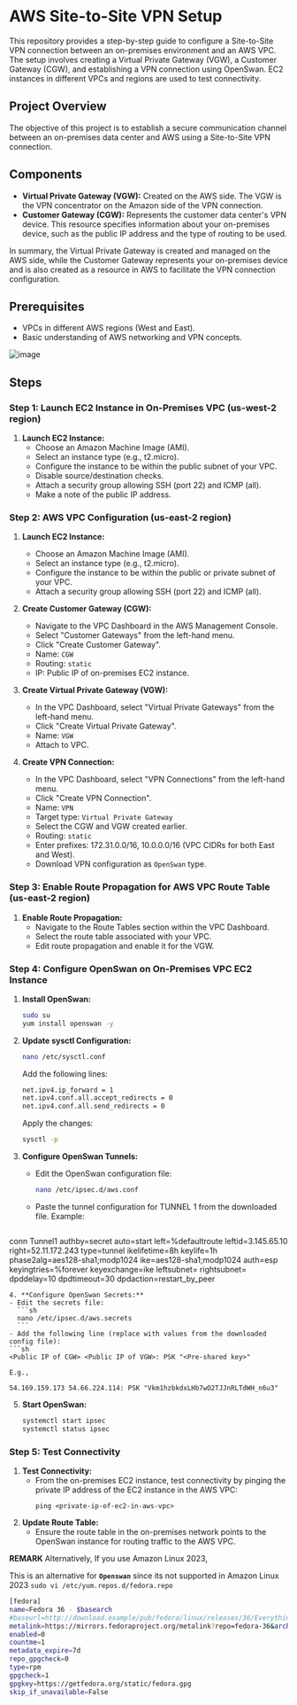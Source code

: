 # AWS Site-to-Site VPN Setup

This repository provides a step-by-step guide to configure a Site-to-Site VPN connection between an on-premises environment and an AWS VPC. The setup involves creating a Virtual Private Gateway (VGW), a Customer Gateway (CGW), and establishing a VPN connection using OpenSwan. EC2 instances in different VPCs and regions are used to test connectivity.

## Project Overview

The objective of this project is to establish a secure communication channel between an on-premises data center and AWS using a Site-to-Site VPN connection.

## Components

- **Virtual Private Gateway (VGW):** Created on the AWS side. The VGW is the VPN concentrator on the Amazon side of the VPN connection.
- **Customer Gateway (CGW):** Represents the customer data center's VPN device. This resource specifies information about your on-premises device, such as the public IP address and the type of routing to be used.

In summary, the Virtual Private Gateway is created and managed on the AWS side, while the Customer Gateway represents your on-premises device and is also created as a resource in AWS to facilitate the VPN connection configuration.

## Prerequisites

- VPCs in different AWS regions (West and East).
- Basic understanding of AWS networking and VPN concepts.

![image](https://github.com/user-attachments/assets/01c2faf7-1e83-414e-a4f1-1d633bd8286c)

## Steps

### Step 1: Launch EC2 Instance in On-Premises VPC (us-west-2 region)

1. **Launch EC2 Instance:**
   - Choose an Amazon Machine Image (AMI).
   - Select an instance type (e.g., t2.micro).
   - Configure the instance to be within the public subnet of your VPC.
   - Disable source/destination checks.
   - Attach a security group allowing SSH (port 22) and ICMP (all).
   - Make a note of the public IP address.

### Step 2: AWS VPC Configuration (us-east-2 region)

1. **Launch EC2 Instance:**
   - Choose an Amazon Machine Image (AMI).
   - Select an instance type (e.g., t2.micro).
   - Configure the instance to be within the public or private subnet of your VPC.
   - Attach a security group allowing SSH (port 22) and ICMP (all).

2. **Create Customer Gateway (CGW):**
   - Navigate to the VPC Dashboard in the AWS Management Console.
   - Select "Customer Gateways" from the left-hand menu.
   - Click "Create Customer Gateway".
   - Name: `CGW`
   - Routing: `static`
   - IP: Public IP of on-premises EC2 instance.

3. **Create Virtual Private Gateway (VGW):**
   - In the VPC Dashboard, select "Virtual Private Gateways" from the left-hand menu.
   - Click "Create Virtual Private Gateway".
   - Name: `VGW`
   - Attach to VPC.

4. **Create VPN Connection:**
   - In the VPC Dashboard, select "VPN Connections" from the left-hand menu.
   - Click "Create VPN Connection".
   - Name: `VPN`
   - Target type: `Virtual Private Gateway`
   - Select the CGW and VGW created earlier.
   - Routing: `static`
   - Enter prefixes: 172.31.0.0/16, 10.0.0.0/16 (VPC CIDRs for both East and West).
   - Download VPN configuration as `OpenSwan` type.

### Step 3: Enable Route Propagation for AWS VPC Route Table (us-east-2 region)

1. **Enable Route Propagation:**
   - Navigate to the Route Tables section within the VPC Dashboard.
   - Select the route table associated with your VPC.
   - Edit route propagation and enable it for the VGW.

### Step 4: Configure OpenSwan on On-Premises VPC EC2 Instance  

1. **Install OpenSwan:**
   ```sh
   sudo su
   yum install openswan -y
   ```

2. **Update sysctl Configuration:**
   ```sh
   nano /etc/sysctl.conf
   ```
   Add the following lines:
   ```sh
   net.ipv4.ip_forward = 1
   net.ipv4.conf.all.accept_redirects = 0
   net.ipv4.conf.all.send_redirects = 0
   ```
   Apply the changes:
   ```sh
   sysctl -p
   ```
   
3. **Configure OpenSwan Tunnels:**
   - Edit the OpenSwan configuration file:
     ```sh
     nano /etc/ipsec.d/aws.conf
     ```
   - Paste the tunnel configuration for TUNNEL 1 from the downloaded file. Example:
   ```sh
conn Tunnel1
  	authby=secret
  	auto=start
  	left=%defaultroute
  	leftid=3.145.65.10
  	right=52.11.172.243
  	type=tunnel
  	ikelifetime=8h
  	keylife=1h
  	phase2alg=aes128-sha1;modp1024
  	ike=aes128-sha1;modp1024
  	auth=esp
  	keyingtries=%forever
  	keyexchange=ike
  	leftsubnet=<LOCAL NETWORK>
  	rightsubnet=<REMOTE NETWORK>
  	dpddelay=10
  	dpdtimeout=30
  	dpdaction=restart_by_peer
   ```
4. **Configure OpenSwan Secrets:**
   - Edit the secrets file:
     ```sh
     nano /etc/ipsec.d/aws.secrets
     ```
   - Add the following line (replace with values from the downloaded config file):
   ```sh
   <Public IP of CGW> <Public IP of VGW>: PSK "<Pre-shared key>"
  
   E.g.,
  
   54.169.159.173 54.66.224.114: PSK "Vkm1hzbkdxLHb7wO2TJJnRLTdWH_n6u3"
   ```
5. **Start OpenSwan:**
   ```sh
   systemctl start ipsec
   systemctl status ipsec
   ```

### Step 5: Test Connectivity

1. **Test Connectivity:**
    - From the on-premises EC2 instance, test connectivity by pinging the private IP address of the EC2 instance in the AWS VPC:
      ```
      ping <private-ip-of-ec2-in-aws-vpc>
      ```
2. **Update Route Table:**
    - Ensure the route table in the on-premises network points to the OpenSwan instance for routing traffic to the AWS VPC.


**REMARK**
Alternatively, If you use Amazon Linux 2023,

This is an alternative for **`Openswan`** since its not supported in Amazon Linux 2023
```sudo vi /etc/yum.repos.d/fedora.repo``` 

```sh
[fedora]
name=Fedora 36 - $basearch
#baseurl=http://download.example/pub/fedora/linux/releases/36/Everything/$basearch/os/
metalink=https://mirrors.fedoraproject.org/metalink?repo=fedora-36&arch=$basearch
enabled=0
countme=1
metadata_expire=7d
repo_gpgcheck=0
type=rpm
gpgcheck=1
gpgkey=https://getfedora.org/static/fedora.gpg
skip_if_unavailable=False
```



